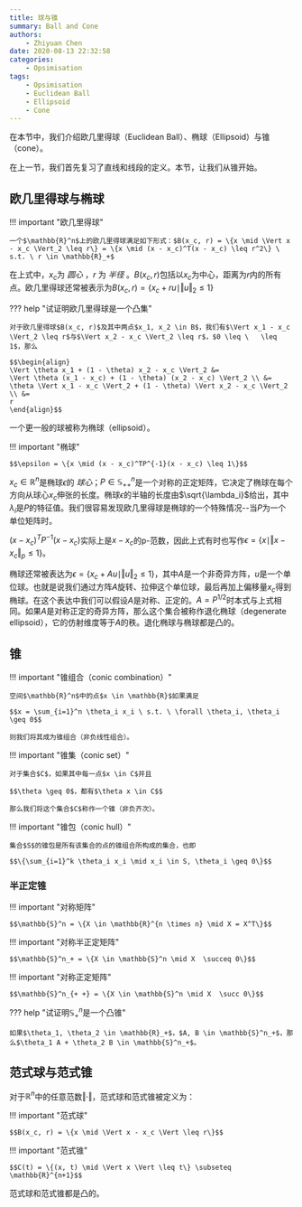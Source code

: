 ```yaml
---
title: 球与锥
summary: Ball and Cone
authors:
    - Zhiyuan Chen
date: 2020-08-13 22:32:58
categories:
    - Opsimisation
tags:
    - Opsimisation
    - Euclidean Ball
    - Ellipsoid
    - Cone
---
```


在本节中，我们介绍欧几里得球（Euclidean Ball）、椭球（Ellipsoid）与锥（cone）。

在上一节，我们首先复习了直线和线段的定义。本节，让我们从锥开始。

## 欧几里得球与椭球

!!! important "欧几里得球"

    一个$\mathbb{R}^n$上的欧几里得球满足如下形式：$B(x_c, r) = \{x \mid \Vert x - x_c \Vert_2 \leq r\} = \{x \mid (x - x_c)^T(x - x_c) \leq r^2\} \ s.t. \ r \in \mathbb{R}_+$

在上式中，$x_c$为 *圆心* ，$r$ 为 *半径* 。$B(x_c, r)$包括以$x_c$为中心，距离为$r$内的所有点。欧几里得球还常被表示为$B(x_c, r) = \{x_c + ru \mid \Vert u \Vert_2 \leq 1\}$

??? help "试证明欧几里得球是一个凸集"

    对于欧几里得球$B(x_c, r)$及其中两点$x_1, x_2 \in B$，我们有$\Vert x_1 - x_c \Vert_2 \leq r$与$\Vert x_2 - x_c \Vert_2 \leq r$，$0 \leq \   \leq 1$，那么

    $$\begin{align}
    \Vert \theta x_1 + (1 - \theta) x_2 - x_c \Vert_2 &= 
    \Vert \theta (x_1 - x_c) + (1 - \theta) (x_2 - x_c) \Vert_2 \\ &=
    \theta \Vert x_1 - x_c \Vert_2 + (1 - \theta) \Vert x_2 - x_c \Vert_2 \\ &= 
    r
    \end{align}$$

一个更一般的球被称为椭球（ellipsoid）。

!!! important "椭球"

    $$\epsilon = \{x \mid (x - x_c)^TP^{-1}(x - x_c) \leq 1\}$$

$x_c \in \mathbb{R}^n$是椭球$\epsilon$的 *球心*；$P \in \mathbb{S}^n_{++}$是一个对称的正定矩阵，它决定了椭球在每个方向从球心$x_c$伸张的长度。椭球$\epsilon$的半轴的长度由$\sqrt{\lambda_i}$给出，其中$\lambda_i$是$P$的特征值。我们很容易发现欧几里得球是椭球的一个特殊情况--当$P$为一个单位矩阵时。

$(x - x_c)^TP^{-1}(x - x_c)$实际上是$x - x_c$的p-范数，因此上式有时也写作$\epsilon = \{x \mid \Vert x - x_c \Vert_p \leq 1\}$。

椭球还常被表达为$\epsilon = \{x_c + Au \mid \Vert u \Vert_2 \leq 1\}$，其中$A$是一个非奇异方阵，$u$是一个单位球。也就是说我们通过方阵$A$旋转、拉伸这个单位球，最后再加上偏移量$x_c$得到椭球。在这个表达中我们可以假设$A$是对称、正定的。$A = P^{1/2}$时本式与上式相同。如果$A$是对称正定的奇异方阵，那么这个集合被称作退化椭球（degenerate ellipsoid），它的仿射维度等于$A$的秩。退化椭球与椭球都是凸的。

## 锥

!!! important "锥组合（conic combination）"

    空间$\mathbb{R}^n$中的点$x \in \mathbb{R}$如果满足
    
    $$x = \sum_{i=1}^n \theta_i x_i \ s.t. \ \forall \theta_i, \theta_i \geq 0$$
    
    则我们将其成为锥组合（非负线性组合）。

!!! important "锥集（conic set）"

    对于集合$C$，如果其中每一点$x \in C$并且
    
    $$\theta \geq 0$，都有$\theta x \in C$$
    
    那么我们将这个集合$C$称作一个锥（非负齐次）。

!!! important "锥包（conic hull）"

    集合$S$的锥包是所有该集合的点的锥组合所构成的集合，也即
    
    $$\{\sum_{i=1}^k \theta_i x_i \mid x_i \in S, \theta_i \geq 0\}$$

### 半正定锥

!!! important "对称矩阵"

    $$\mathbb{S}^n = \{X \in \mathbb{R}^{n \times n} \mid X = X^T\}$$

!!! important "对称半正定矩阵"

    $$\mathbb{S}^n_+ = \{X \in \mathbb{S}^n \mid X  \succeq 0\}$$

!!! important "对称正定矩阵"

    $$\mathbb{S}^n_{+ +} = \{X \in \mathbb{S}^n \mid X  \succ 0\}$$

??? help "试证明$\mathbb{S}^n_+$是一个凸锥"

    如果$\theta_1, \theta_2 \in \mathbb{R}_+$，$A, B \in \mathbb{S}^n_+$，那么$\theta_1 A + \theta_2 B \in \mathbb{S}^n_+$。

## 范式球与范式锥

对于$\mathbb{R}^n$中的任意范数$\Vert \cdot \Vert$，范式球和范式锥被定义为：

!!! important "范式球"

    $$B(x_c, r) = \{x \mid \Vert x - x_c \Vert \leq r\}$$

!!! important "范式锥"

    $$C(t) = \{(x, t) \mid \Vert x \Vert \leq t\} \subseteq \mathbb{R}^{n+1}$$

范式球和范式锥都是凸的。
